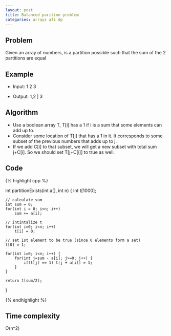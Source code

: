 ```yaml
---
layout: post
title: Balanced parition problem
categories: arrays afi dp
---
```


## Problem
Given an array of numbers, is a partition possible such that the sum of 
the 2 partitions are equal

## Example

- Input: 1 2 3

- Output: 1,2 | 3

## Algorithm

   * Use a boolean array T, T[i] has a 1 if i is a sum that some elements can add up to.
   * Consider some location of T[j] that has a 1 in it. 
     It corresponds to some subset of the previous numbers that adds up to j. 
   * If we add C[i] to that subset, we will get a new subset with total sum j+C[i]. 
     So we should set T[j+C[i]] to true as well.
   
## Code
{% highlight cpp %}

int partitionExists(int a[], int n) {
	int t[1000];
	
	// calculate sum
	int sum = 0;
	for(int i = 0; i<n; i++)
		sum += a[i];
	
	// intintalize t
	for(int i=0; i<n; i++) 
		t[i] = 0;
	
	// set 1st element to be true (since 0 elements form a set)
	t[0] = 1;
		 
	for(int i=0; i<n; i++) {
		for(int j=sum - a[i]; j>=0; j++) {
			if(t[j] == 1) t[j + a[i]] = 1;
		}
	}
	
	return t[sum/2];
}

{% endhighlight %}

## Time complexity

O(n^2)


